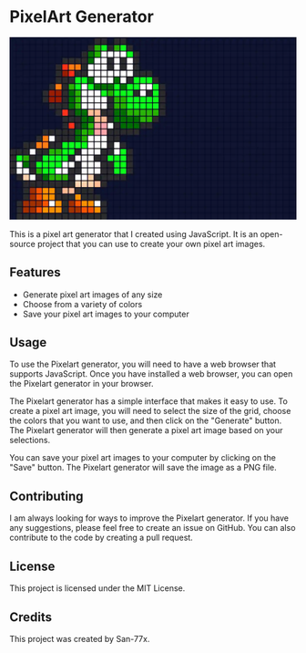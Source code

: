 # PixelArt Generator

![Alt text](image.png)

This is a pixel art generator that I created using JavaScript. It is an open-source project that you can use to create your own pixel art images.

## Features

* Generate pixel art images of any size
* Choose from a variety of colors
* Save your pixel art images to your computer

## Usage

To use the Pixelart generator, you will need to have a web browser that supports JavaScript. Once you have installed a web browser, you can open the Pixelart generator in your browser.

The Pixelart generator has a simple interface that makes it easy to use. To create a pixel art image, you will need to select the size of the grid, choose the colors that you want to use, and then click on the "Generate" button. The Pixelart generator will then generate a pixel art image based on your selections.

You can save your pixel art images to your computer by clicking on the "Save" button. The Pixelart generator will save the image as a PNG file.

## Contributing

I am always looking for ways to improve the Pixelart generator. If you have any suggestions, please feel free to create an issue on GitHub. You can also contribute to the code by creating a pull request.

## License

This project is licensed under the MIT License.

## Credits

This project was created by San-77x.
